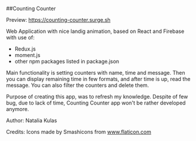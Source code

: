 ##Counting Counter

Preview: https://counting-counter.surge.sh

Web Application with nice landig animation, based on React and Firebase with use of:
- Redux.js
- moment.js
- other npm packages listed in package.json

Main functionality is setting counters with name, time and message. Then you can display remaining time in few formats, and after time is up, read the message. You can also filter the counters and delete them.

Purpose of creating this app, was to refresh my knowledge. Despite of few bug, due to lack of time, Counting Counter app won't be rather developed anymore.

Author: Natalia Kulas

Credits: Icons made by Smashicons from www.flaticon.com

